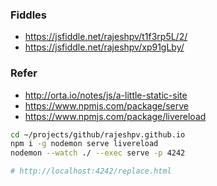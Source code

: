 ### Fiddles
* https://jsfiddle.net/rajeshpv/t1f3rp5L/2/
* https://jsfiddle.net/rajeshpv/xp91gLby/

### Refer
* http://orta.io/notes/js/a-little-static-site
* https://www.npmjs.com/package/serve
* https://www.npmjs.com/package/livereload

```bash
cd ~/projects/github/rajeshpv.github.io
npm i -g nodemon serve livereload
nodemon --watch ./ --exec serve -p 4242 

# http://localhost:4242/replace.html
```
